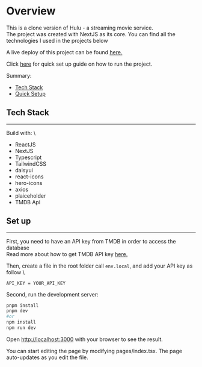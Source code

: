 # Overview

This is a clone version of Hulu - a streaming movie service. \
The project was created with NextJS as its core. You can find all the technologies I used in the projects below

A live deploy of this project can be found [here.](https://www.projects.haonguyen.com)

Click [here](#set-up) for quick set up guide on how to run the project.

Summary:

- [Tech Stack](#tech-stack)
- [Quick Setup](#set-up)

## Tech Stack

---

Build with: \

- ReactJS
- NextJS
- Typescript
- TailwindCSS
- daisyui
- react-icons
- hero-icons
- axios
- plaiceholder
- TMDB Api

## Set up

---

First, you need to have an API key from TMDB in order to access the database\
Read more about how to get TMDB API key [here.](https://www.themoviedb.org/documentation/api)

Then, create a file in the root folder call `env.local`, and add your API key as follow \

```plain-text
API_KEY = YOUR_API_KEY
```

Second, run the development server:

```bash
pnpm install
pnpm dev
#or
npm install
npm run dev
```

Open <http://localhost:3000> with your browser to see the result.

You can start editing the page by modifying pages/index.tsx. The page auto-updates as you edit the file.
